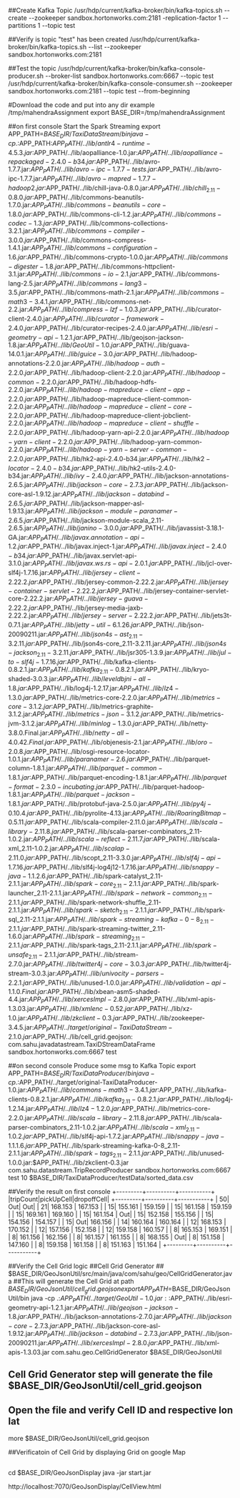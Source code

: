 ##Create Kafka Topic
/usr/hdp/current/kafka-broker/bin/kafka-topics.sh --create  --zookeeper sandbox.hortonworks.com:2181 -replication-factor 1 --partitions 1 --topic test

##Verify is topic "test" has been created 
/usr/hdp/current/kafka-broker/bin/kafka-topics.sh --list --zookeeper sandbox.hortonworks.com:2181

##Test the topic 
/usr/hdp/current/kafka-broker/bin/kafka-console-producer.sh --broker-list sandbox.hortonworks.com:6667 --topic test
/usr/hdp/current/kafka-broker/bin/kafka-console-consumer.sh --zookeeper sandbox.hortonworks.com:2181 --topic test --from-beginning

#Download the code and put into any dir example /tmp/mahendraAssignment 
export BASE_DIR=/tmp/mahendraAssignment 

##on first console Start the Spark Streaming 
export APP_PATH=$BASE_DIR/TaxiDataStream/bin
java -cp  .:$APP_PATH:$APP_PATH/../lib/antlr4-runtime-4.5.3.jar:$APP_PATH/../lib/aopalliance-1.0.jar:$APP_PATH/../lib/aopalliance-repackaged-2.4.0-b34.jar:$APP_PATH/../lib/avro-1.7.7.jar:$APP_PATH/../lib/avro-ipc-1.7.7-tests.jar:$APP_PATH/../lib/avro-ipc-1.7.7.jar:$APP_PATH/../lib/avro-mapred-1.7.7-hadoop2.jar:$APP_PATH/../lib/chill-java-0.8.0.jar:$APP_PATH/../lib/chill_2.11-0.8.0.jar:$APP_PATH/../lib/commons-beanutils-1.7.0.jar:$APP_PATH/../lib/commons-beanutils-core-1.8.0.jar:$APP_PATH/../lib/commons-cli-1.2.jar:$APP_PATH/../lib/commons-codec-1.3.jar:$APP_PATH/../lib/commons-collections-3.2.1.jar:$APP_PATH/../lib/commons-compiler-3.0.0.jar:$APP_PATH/../lib/commons-compress-1.4.1.jar:$APP_PATH/../lib/commons-configuration-1.6.jar:$APP_PATH/../lib/commons-crypto-1.0.0.jar:$APP_PATH/../lib/commons-digester-1.8.jar:$APP_PATH/../lib/commons-httpclient-3.1.jar:$APP_PATH/../lib/commons-io-2.1.jar:$APP_PATH/../lib/commons-lang-2.5.jar:$APP_PATH/../lib/commons-lang3-3.5.jar:$APP_PATH/../lib/commons-math-2.1.jar:$APP_PATH/../lib/commons-math3-3.4.1.jar:$APP_PATH/../lib/commons-net-2.2.jar:$APP_PATH/../lib/compress-lzf-1.0.3.jar:$APP_PATH/../lib/curator-client-2.4.0.jar:$APP_PATH/../lib/curator-framework-2.4.0.jar:$APP_PATH/../lib/curator-recipes-2.4.0.jar:$APP_PATH/../lib/esri-geometry-api-1.2.1.jar:$APP_PATH/../lib/geojson-jackson-1.8.jar:$APP_PATH/../lib/GeoUtil-1.0.jar:$APP_PATH/../lib/guava-14.0.1.jar:$APP_PATH/../lib/guice-3.0.jar:$APP_PATH/../lib/hadoop-annotations-2.2.0.jar:$APP_PATH/../lib/hadoop-auth-2.2.0.jar:$APP_PATH/../lib/hadoop-client-2.2.0.jar:$APP_PATH/../lib/hadoop-common-2.2.0.jar:$APP_PATH/../lib/hadoop-hdfs-2.2.0.jar:$APP_PATH/../lib/hadoop-mapreduce-client-app-2.2.0.jar:$APP_PATH/../lib/hadoop-mapreduce-client-common-2.2.0.jar:$APP_PATH/../lib/hadoop-mapreduce-client-core-2.2.0.jar:$APP_PATH/../lib/hadoop-mapreduce-client-jobclient-2.2.0.jar:$APP_PATH/../lib/hadoop-mapreduce-client-shuffle-2.2.0.jar:$APP_PATH/../lib/hadoop-yarn-api-2.2.0.jar:$APP_PATH/../lib/hadoop-yarn-client-2.2.0.jar:$APP_PATH/../lib/hadoop-yarn-common-2.2.0.jar:$APP_PATH/../lib/hadoop-yarn-server-common-2.2.0.jar:$APP_PATH/../lib/hk2-api-2.4.0-b34.jar:$APP_PATH/../lib/hk2-locator-2.4.0-b34.jar:$APP_PATH/../lib/hk2-utils-2.4.0-b34.jar:$APP_PATH/../lib/ivy-2.4.0.jar:$APP_PATH/../lib/jackson-annotations-2.6.5.jar:$APP_PATH/../lib/jackson-core-2.7.3.jar:$APP_PATH/../lib/jackson-core-asl-1.9.12.jar:$APP_PATH/../lib/jackson-databind-2.6.5.jar:$APP_PATH/../lib/jackson-mapper-asl-1.9.13.jar:$APP_PATH/../lib/jackson-module-paranamer-2.6.5.jar:$APP_PATH/../lib/jackson-module-scala_2.11-2.6.5.jar:$APP_PATH/../lib/janino-3.0.0.jar:$APP_PATH/../lib/javassist-3.18.1-GA.jar:$APP_PATH/../lib/javax.annotation-api-1.2.jar:$APP_PATH/../lib/javax.inject-1.jar:$APP_PATH/../lib/javax.inject-2.4.0-b34.jar:$APP_PATH/../lib/javax.servlet-api-3.1.0.jar:$APP_PATH/../lib/javax.ws.rs-api-2.0.1.jar:$APP_PATH/../lib/jcl-over-slf4j-1.7.16.jar:$APP_PATH/../lib/jersey-client-2.22.2.jar:$APP_PATH/../lib/jersey-common-2.22.2.jar:$APP_PATH/../lib/jersey-container-servlet-2.22.2.jar:$APP_PATH/../lib/jersey-container-servlet-core-2.22.2.jar:$APP_PATH/../lib/jersey-guava-2.22.2.jar:$APP_PATH/../lib/jersey-media-jaxb-2.22.2.jar:$APP_PATH/../lib/jersey-server-2.22.2.jar:$APP_PATH/../lib/jets3t-0.7.1.jar:$APP_PATH/../lib/jetty-util-6.1.26.jar:$APP_PATH/../lib/json-20090211.jar:$APP_PATH/../lib/json4s-ast_2.11-3.2.11.jar:$APP_PATH/../lib/json4s-core_2.11-3.2.11.jar:$APP_PATH/../lib/json4s-jackson_2.11-3.2.11.jar:$APP_PATH/../lib/jsr305-1.3.9.jar:$APP_PATH/../lib/jul-to-slf4j-1.7.16.jar:$APP_PATH/../lib/kafka-clients-0.8.2.1.jar:$APP_PATH/../lib/kafka_2.11-0.8.2.1.jar:$APP_PATH/../lib/kryo-shaded-3.0.3.jar:$APP_PATH/../lib/leveldbjni-all-1.8.jar:$APP_PATH/../lib/log4j-1.2.17.jar:$APP_PATH/../lib/lz4-1.3.0.jar:$APP_PATH/../lib/metrics-core-2.2.0.jar:$APP_PATH/../lib/metrics-core-3.1.2.jar:$APP_PATH/../lib/metrics-graphite-3.1.2.jar:$APP_PATH/../lib/metrics-json-3.1.2.jar:$APP_PATH/../lib/metrics-jvm-3.1.2.jar:$APP_PATH/../lib/minlog-1.3.0.jar:$APP_PATH/../lib/netty-3.8.0.Final.jar:$APP_PATH/../lib/netty-all-4.0.42.Final.jar:$APP_PATH/../lib/objenesis-2.1.jar:$APP_PATH/../lib/oro-2.0.8.jar:$APP_PATH/../lib/osgi-resource-locator-1.0.1.jar:$APP_PATH/../lib/paranamer-2.6.jar:$APP_PATH/../lib/parquet-column-1.8.1.jar:$APP_PATH/../lib/parquet-common-1.8.1.jar:$APP_PATH/../lib/parquet-encoding-1.8.1.jar:$APP_PATH/../lib/parquet-format-2.3.0-incubating.jar:$APP_PATH/../lib/parquet-hadoop-1.8.1.jar:$APP_PATH/../lib/parquet-jackson-1.8.1.jar:$APP_PATH/../lib/protobuf-java-2.5.0.jar:$APP_PATH/../lib/py4j-0.10.4.jar:$APP_PATH/../lib/pyrolite-4.13.jar:$APP_PATH/../lib/RoaringBitmap-0.5.11.jar:$APP_PATH/../lib/scala-compiler-2.11.0.jar:$APP_PATH/../lib/scala-library-2.11.8.jar:$APP_PATH/../lib/scala-parser-combinators_2.11-1.0.2.jar:$APP_PATH/../lib/scala-reflect-2.11.7.jar:$APP_PATH/../lib/scala-xml_2.11-1.0.2.jar:$APP_PATH/../lib/scalap-2.11.0.jar:$APP_PATH/../lib/scopt_2.11-3.3.0.jar:$APP_PATH/../lib/slf4j-api-1.7.16.jar:$APP_PATH/../lib/slf4j-log4j12-1.7.16.jar:$APP_PATH/../lib/snappy-java-1.1.2.6.jar:$APP_PATH/../lib/spark-catalyst_2.11-2.1.1.jar:$APP_PATH/../lib/spark-core_2.11-2.1.1.jar:$APP_PATH/../lib/spark-launcher_2.11-2.1.1.jar:$APP_PATH/../lib/spark-network-common_2.11-2.1.1.jar:$APP_PATH/../lib/spark-network-shuffle_2.11-2.1.1.jar:$APP_PATH/../lib/spark-sketch_2.11-2.1.1.jar:$APP_PATH/../lib/spark-sql_2.11-2.1.1.jar:$APP_PATH/../lib/spark-streaming-kafka-0-8_2.11-2.1.1.jar:$APP_PATH/../lib/spark-streaming-twitter_2.11-1.6.0.jar:$APP_PATH/../lib/spark-streaming_2.11-2.1.1.jar:$APP_PATH/../lib/spark-tags_2.11-2.1.1.jar:$APP_PATH/../lib/spark-unsafe_2.11-2.1.1.jar:$APP_PATH/../lib/stream-2.7.0.jar:$APP_PATH/../lib/twitter4j-core-3.0.3.jar:$APP_PATH/../lib/twitter4j-stream-3.0.3.jar:$APP_PATH/../lib/univocity-parsers-2.2.1.jar:$APP_PATH/../lib/unused-1.0.0.jar:$APP_PATH/../lib/validation-api-1.1.0.Final.jar:$APP_PATH/../lib/xbean-asm5-shaded-4.4.jar:$APP_PATH/../lib/xercesImpl-2.8.0.jar:$APP_PATH/../lib/xml-apis-1.3.03.jar:$APP_PATH/../lib/xmlenc-0.52.jar:$APP_PATH/../lib/xz-1.0.jar:$APP_PATH/../lib/zkclient-0.3.jar:$APP_PATH/../lib/zookeeper-3.4.5.jar:$APP_PATH/../target/original-TaxiDataStream-2.1.0.jar:$APP_PATH/../lib/cell_grid.geojson: com.sahu.javadatastream.TaxiDStreamDataFrame sandbox.hortonworks.com:6667  test


##on second console Produce some msg to Kafka Topic
export APP_PATH=$BASE_DIR/TaxiDataProducer/bin
java -cp  .:$APP_PATH/../target/original-TaxiDataProducer-1.0.jar:$APP_PATH/../lib/commons-math3-3.4.1.jar:$APP_PATH/../lib/kafka-clients-0.8.2.1.jar:$APP_PATH/../lib/kafka_2.11-0.8.2.1.jar:$APP_PATH/../lib/log4j-1.2.14.jar:$APP_PATH/../lib/lz4-1.2.0.jar:$APP_PATH/../lib/metrics-core-2.2.0.jar:$APP_PATH/../lib/scala-library-2.11.8.jar:$APP_PATH/../lib/scala-parser-combinators_2.11-1.0.2.jar:$APP_PATH/../lib/scala-xml_2.11-1.0.2.jar:$APP_PATH/../lib/slf4j-api-1.7.2.jar:$APP_PATH/../lib/snappy-java-1.1.1.6.jar:$APP_PATH/../lib/spark-streaming-kafka-0-8_2.11-2.1.1.jar:$APP_PATH/../lib/spark-tags_2.11-2.1.1.jar:$APP_PATH/../lib/unused-1.0.0.jar:$APP_PATH/../lib/zkclient-0.3.jar  com.sahu.datastream.TripRecordProducer sandbox.hortonworks.com:6667  test  10 $BASE_DIR/TaxiDataProducer/testData/sorted_data.csv

##Verify the result on first console
+---------+----------+-----------+
|tripCount|pickUpCell|dropoffCell|
+---------+----------+-----------+
|       50|       Out|        Out|
|       21|  168.153 |   167.153 |
|       15|  155.161 |   159.159 |
|       15|  161.158 |   159.159 |
|       15|  169.161 |   169.160 |
|       15|  161.154 |        Out|
|       15|  152.158 |   155.156 |
|       15|  154.156 |   154.157 |
|       15|       Out|   166.156 |
|       14|  160.164 |   160.164 |
|       12|  168.153 |   170.152 |
|       12|  157.156 |   152.158 |
|       12|  159.158 |   160.157 |
|        8|  165.153 |   169.151 |
|        8|  161.156 |   162.156 |
|        8|  161.157 |   161.155 |
|        8|  168.155 |        Out|
|        8|  151.158 |   147.160 |
|        8|  159.158 |   161.158 |
|        8|  151.163 |   151.164 |
+---------+----------+-----------+

##Verify the Cell Grid logic
##Cell Grid Generator ## $BASE_DIR/GeoJsonUtil/src/main/java/com/sahu/geo/CellGridGenerator.java
##This will generate the Cell Grid at path $BASE_DIR/GeoJsonUtil/cell_grid.geojson
export APP_PATH=$BASE_DIR/GeoJsonUtil/bin
java -cp  .:$APP_PATH/../target/GeoUtil-1.0.jar::$APP_PATH/../lib/esri-geometry-api-1.2.1.jar:$APP_PATH/../lib/geojson-jackson-1.8.jar:$APP_PATH/../lib/jackson-annotations-2.7.0.jar:$APP_PATH/../lib/jackson-core-2.7.3.jar:$APP_PATH/../lib/jackson-core-asl-1.9.12.jar:$APP_PATH/../lib/jackson-databind-2.7.3.jar:$APP_PATH/../lib/json-20090211.jar:$APP_PATH/../lib/xercesImpl-2.8.0.jar:$APP_PATH/../lib/xml-apis-1.3.03.jar com.sahu.geo.CellGridGenerator $BASE_DIR/GeoJsonUtil

## Cell Grid Generator step will generate the file $BASE_DIR/GeoJsonUtil/cell_grid.geojson
## Open the file and verify Cell ID and respective lon lat
more $BASE_DIR/GeoJsonUtil/cell_grid.geojson


##Verificatoin of Cell Grid by displaying Grid on google Map
## 
cd $BASE_DIR/GeoJsonDisplay
java -jar start.jar

http://localhost:7070/GeoJsonDisplay/CellView.html

